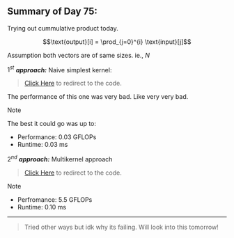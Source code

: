 ## Summary of Day 75:

Trying out cummulative product today.

$$\text{output}[i] = \prod_{j=0}^{i} \text{input}[j]$$ 

Assumption both vectors are of same sizes. ie., $N$

$1^{st}$ ***approach:*** Naive simplest kernel:

>[Click Here](./naive_1.cu) to redirect to the code.

The performance of this one was very bad. Like very very bad. 

> [!note]
> The best it could go was up to:
> - Performance: $0.03 \text{ GFLOPs}$
> - Runtime: $0.03 \text{ ms}$

$2^{nd}$ ***approach:*** Multikernel approach

> [Click Here](./multikernel.cu) to redirect to the code.

> [!note]
> - Perfromance: $5.5 \text{ GFLOPs}$
> - Runtime: $0.10 \text{ ms}$


--- 
> Tried other ways but idk why its failing. Will look into this tomorrow! 


